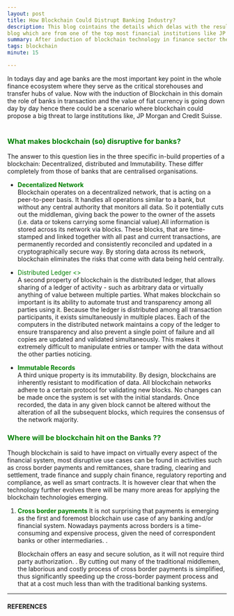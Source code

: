 ```yaml
---
layout: post
title: How Blockchain Could Distrupt Banking Industry?
description: This blog cointains the details which delas with the results of using the blockchian technology in the banking industry. There are many references included in the 
blog which are from one of the top most financial institutions like JP Morgan and Chase.
summary: After induction of blockchain technology in finance sector the main question which prompts is, wether benks would be able to continue their dominance or there would be ascenario where the banks would collapse and would not be able to survive this hit. 
tags: blockchain
minute: 15

---
```


In todays day and age banks are the most important key point in the whole finance ecosystem where they  serve as the critical storehouses and transfer hubs of value. Now with the induction of Blockchain in this domain the role of banks in transaction and the value of fiat currency is going down day by day hence there could be a scenario where blockchain could propose a big threat to large institutions like, JP Morgan and Credit Suisse. 
<br><br>


### <b><span style="color:green">What makes blockchain (so) disruptive for banks? </b></span><br>
The answer to this question lies in the three specific in-build properties of a blockchain: Decentralized, distributed and Immutability. These differ completely from those of banks that are centralised organisations.

 - <b><span style="color:green">Decentalized Network </b></span> <br> Blockchain operates on a decentralized network, that is acting on a peer-to-peer basis. It handles all operations similar to a bank, but without any central authority that monitors all data. So it potentially cuts out the middleman, giving back the power to the owner of the assets (i.e. data or tokens carrying some financial value).All information is stored across its network via blocks. These blocks, that are time-stamped and linked together with all past and current transactions, are permanently recorded and consistently reconciled and updated in a cryptographically secure way. By storing data across its network, blockchain eliminates the risks that come with data being held centrally.

 - <span style="color:green">Distributed Ledger <></span> <br>A second property of blockchain is the distributed ledger, that allows sharing of a ledger of activity - such as arbitrary data or virtually anything of value between multiple parties. What makes blockchain so important is its ability to automate trust and transparency among all parties using it. Because the ledger is distributed among all transaction participants, it exists simultaneously in multiple places. Each of the computers in the distributed network maintains a copy of the ledger to ensure transparency and also prevent a single point of failure and all copies are updated and validated simultaneously. This makes it extremely difficult to manipulate entries or tamper with the data without the other parties noticing.

 - <b><span style="color:green">Immutable Records </b></span> <br> A third unique property is its immutability. By design, blockchains are inherently resistant to modification of data. All blockchain networks adhere to a certain protocol for validating new blocks. No changes can be made once the system is set with the initial standards. Once recorded, the data in any given block cannot be altered without the alteration of all the subsequent blocks, which requires the consensus of the network majority.


### <b><span style="color:green">Where will be blockchain hit on the Banks ?? </b></span>
Though blockchain is said to have impact on virtually every aspect of the financial system, most disruptive use cases can be found in activities such as cross border payments and remittances, share trading, clearing and settlement, trade finance and supply chain finance, regulatory reporting and compliance, as well as smart contracts. It is however clear that when the technology further evolves there will be many more areas for applying the blockchain technologies emerging.

1. <b><span style="color:green">Cross border payments</span></b> It is not surprising that payments is emerging as the first and foremost blockchain use case of any banking and/or financial system. Nowadays payments across borders is a time-consuming and expensive process, given the need of correspondent banks or other intermediaries. .

    Blockchain offers an easy and secure solution, as it will not require third party authorization. . By cutting out many of the traditional middlemen, the laborious and costly process of cross border payments is simplified, thus significantly speeding up the cross-border payment process and that at a cost much less than with the traditional banking systems.


---

#### REFERENCES

